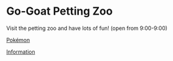 # Go-Goat Petting Zoo
Visit the petting zoo and have lots of fun! (open from 9:00-9:00)

[Pokémon](https://xink11.github.io/Go-Goat-Petting-Zoo/Pok%C3%A9mon)

[Information](xink11.github.io/Go-Goat-Petting-Zoo/Information)
